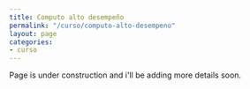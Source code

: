 ```yaml
---
title: Computo alto desempeño
permalink: "/curso/computo-alto-desempeno"
layout: page
categories:
- curso
---
```


Page is under construction and i'll be adding more details soon.
